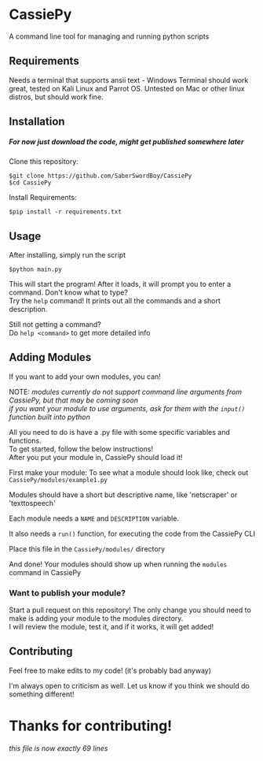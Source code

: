 # CassiePy
A command line tool for managing and running python scripts

## Requirements
Needs a terminal that supports ansii text  - Windows Terminal should work great, tested on Kali Linux and Parrot OS. Untested on Mac or other linux distros, but should work fine.

## Installation
##### *For now just download the code, might get published somewhere later*
Clone this repository:

  `$git clone https://github.com/SaberSwordBoy/CassiePy`  
  `$cd CassiePy`

Install Requirements:

  `$pip install -r requirements.txt`
  
  
## Usage
After installing, simply run the script

`$python main.py`

This will start the program!
After it loads, it will prompt you to enter a command. Don't know what to type?  
Try the `help` command!
It prints out all the commands and a short description.

Still not getting a command?  
Do `help <command>` to get more detailed info

## Adding Modules
If you want to add your own modules, you can!

NOTE: *modules currently do not support command line arguments from CassiePy, but that may be coming soon*  
*if you want your module to use arguments, ask for them with the `input()` function built into python*

All you need to do is have a .py file with some specific variables and functions.  
To get started, follow the below instructions!  
After you put your module in, CassiePy should load it!

First make your module: 
To see what a module should look like, check out `CassiePy/modules/example1.py`

Modules should have a short but descriptive name, like 'netscraper' or 'texttospeech'

Each module needs a `NAME` and `DESCRIPTION` variable.

It also needs a `run()` function, for executing the code from the CassiePy CLI

Place this file in the `CassiePy/modules/` directory 

And done! Your modules should show up when running the `modules` command in CassiePy

### Want to publish your module?
Start a pull request on this repository! The only change you should need to make is adding your module to the modules directory.  
I will review the module, test it, and if it works, it will get added!

## Contributing

Feel free to make edits to my code! (it's probably bad anyway)

I'm always open to criticism as well. Let us know if you think we should do something different!


# Thanks for contributing!


###### *this file is now exactly 69 lines*

